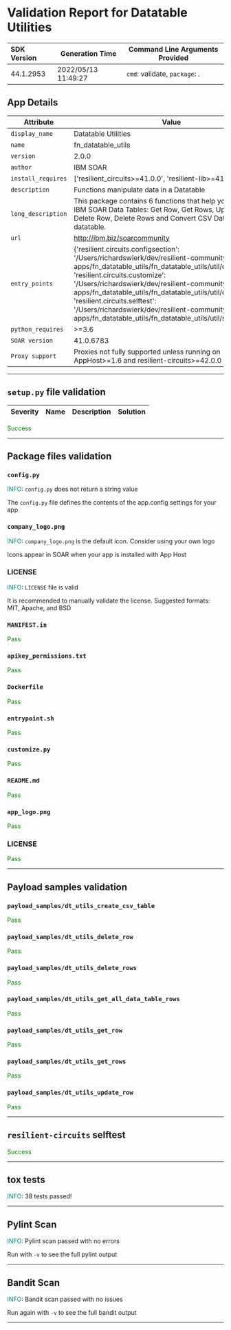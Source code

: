 

# Validation Report for Datatable Utilities

| SDK Version       | Generation Time          | Command Line Arguments Provided |
| :---------------- | ------------------------ | ------------------------------- |
| 44.1.2953 | 2022/05/13 11:49:27 | `cmd`: validate, `package`: . |

## App Details
| Attribute | Value |
| --------- | ----- |
| `display_name` | Datatable Utilities |
| `name` | fn_datatable_utils |
| `version` | 2.0.0 |
| `author` | IBM SOAR |
| `install_requires` | ['resilient_circuits>=41.0.0', 'resilient-lib>=41.0.0'] |
| `description` | Functions manipulate data in a Datatable |
| `long_description` | This package contains 6 functions that help you manipulate IBM SOAR Data Tables: Get Row,  Get Rows, Update Row, Delete Row, Delete Rows and Convert CSV Data to a datatable. |
| `url` | http://ibm.biz/soarcommunity |
| `entry_points` | {'resilient.circuits.configsection': '/Users/richardswierk/dev/resilient-community-apps/fn_datatable_utils/fn_datatable_utils/util/config.py',<br> 'resilient.circuits.customize': '/Users/richardswierk/dev/resilient-community-apps/fn_datatable_utils/fn_datatable_utils/util/customize.py',<br> 'resilient.circuits.selftest': '/Users/richardswierk/dev/resilient-community-apps/fn_datatable_utils/fn_datatable_utils/util/selftest.py'} |
| `python_requires` | >=3.6 |
| `SOAR version` | 41.0.6783 |
| `Proxy support` | Proxies not fully supported unless running on AppHost>=1.6 and resilient-circuits>=42.0.0 |

---


## `setup.py` file validation
| Severity | Name | Description | Solution |
| --- | --- | --- | --- |

<span style="color:green">Success</span>


---


## Package files validation

### ``config.py``
<span style="color:teal">INFO</span>: `config.py` does not return a string value

The `config.py` file defines the contents of the app.config settings for your app


### `company_logo.png`
<span style="color:teal">INFO</span>: `company_logo.png` is the default icon. Consider using your own logo

Icons appear in SOAR when your app is installed with App Host


### LICENSE
<span style="color:teal">INFO</span>: `LICENSE` file is valid

It is recommended to manually validate the license. Suggested formats: MIT, Apache, and BSD


### `MANIFEST.in`
<span style="color:green">Pass</span>


### `apikey_permissions.txt`
<span style="color:green">Pass</span>


### `Dockerfile`
<span style="color:green">Pass</span>


### `entrypoint.sh`
<span style="color:green">Pass</span>


### ``customize.py``
<span style="color:green">Pass</span>


### `README.md`
<span style="color:green">Pass</span>


### `app_logo.png`
<span style="color:green">Pass</span>


### LICENSE
<span style="color:green">Pass</span>

 
---
 

## Payload samples validation

### `payload_samples/dt_utils_create_csv_table`
<span style="color:green">Pass</span>


### `payload_samples/dt_utils_delete_row`
<span style="color:green">Pass</span>


### `payload_samples/dt_utils_delete_rows`
<span style="color:green">Pass</span>


### `payload_samples/dt_utils_get_all_data_table_rows`
<span style="color:green">Pass</span>


### `payload_samples/dt_utils_get_row`
<span style="color:green">Pass</span>


### `payload_samples/dt_utils_get_rows`
<span style="color:green">Pass</span>


### `payload_samples/dt_utils_update_row`
<span style="color:green">Pass</span>

 
---
 

## `resilient-circuits` selftest

<span style="color:green">Success</span>


---
 

## tox tests
<span style="color:teal">INFO</span>: 38 tests passed!





---
 

## Pylint Scan
<span style="color:teal">INFO</span>: Pylint scan passed with no errors

Run with `-v` to see the full pylint output



---
 

## Bandit Scan
<span style="color:teal">INFO</span>: Bandit scan passed with no issues

Run again with `-v` to see the full bandit output



---
 